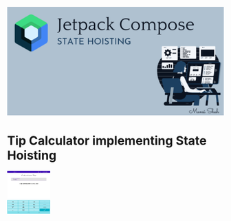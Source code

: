 ![](https://github.com/samAricha/Tip_Calculator/blob/master/hoisting.png)

# Tip Calculator implementing State Hoisting

<img src="https://github.com/samAricha/Tip_Calculator/blob/cf87a5ccc001e544ce8528c96f806ae286fa62e4/tip_calculator.jpeg" width="100" height="100" />
